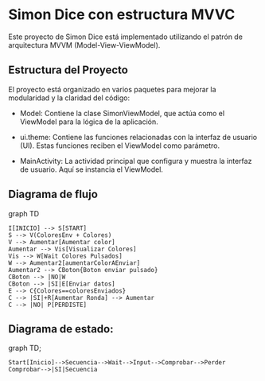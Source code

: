 # Simon Dice con estructura MVVC
Este proyecto de Simon Dice está implementado utilizando el patrón de arquitectura MVVM (Model-View-ViewModel).

## Estructura del Proyecto

El proyecto está organizado en varios paquetes para mejorar la modularidad y la claridad del código:

- Model: Contiene la clase SimonViewModel, que actúa como el ViewModel para la lógica de la aplicación.

- ui.theme: Contiene las funciones relacionadas con la interfaz de usuario (UI). Estas funciones reciben el ViewModel como parámetro.

- MainActivity: La actividad principal que configura y muestra la interfaz de usuario. Aquí se instancia el ViewModel.

## Diagrama de flujo



graph TD



    I[INICIO] --> S[START]
    S --> V(ColoresEnv + Colores)
    V --> Aumentar[Aumentar color]
    Aumentar --> Vis[Visualizar Colores]
    Vis --> W[Wait Colores Pulsados]
    W --> Aumentar2[aumentarColorAEnviar]
    Aumentar2 --> CBoton{Boton enviar pulsado}
    CBoton --> |NO|W
    CBoton --> |SI|E[Enviar datos]
    E --> C{Colores==coloresEnviados}
    C --> |SI|+R[Aumentar Ronda] --> Aumentar
    C --> |NO| P[PERDISTE]



## Diagrama de estado:



graph TD;


    Start[Inicio]-->Secuencia-->Wait-->Input-->Comprobar-->Perder
    Comprobar-->|SI|Secuencia






